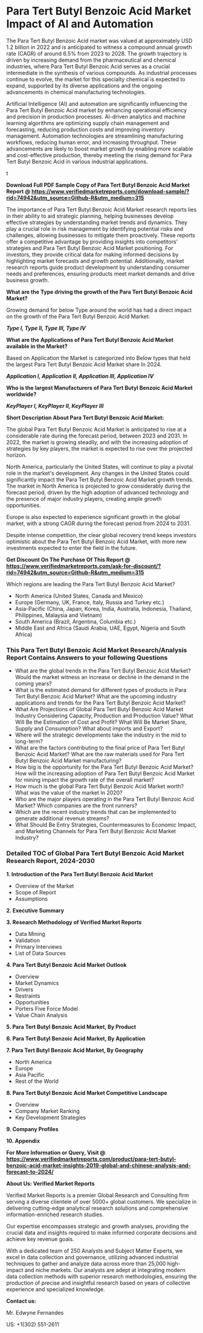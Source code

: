 <meta name="title" content="Global Para Tert Butyl Benzoic Acid Market Impact of AI and Automation"><meta name="description" content="The Para Tert Butyl Benzoic Acid market was valued at approximately USD 1.2 billion in 2022 and is anticipated to witness a compound annual growth rate (CAGR) of aroun"><meta name="title" content="Para Tert Butyl Benzoic Acid Market Size, Share, Scope, Trends, Growth, Opportunities, Analysis, Forecast"><h1>Para Tert Butyl Benzoic Acid Market Impact of AI and Automation</h1><p>The Para Tert Butyl Benzoic Acid market was valued at approximately USD 1.2 billion in 2022 and is anticipated to witness a compound annual growth rate (CAGR) of around 6.5% from 2023 to 2028. The growth trajectory is driven by increasing demand from the pharmaceutical and chemical industries, where Para Tert Butyl Benzoic Acid serves as a crucial intermediate in the synthesis of various compounds. As industrial processes continue to evolve, the market for this specialty chemical is expected to expand, supported by its diverse applications and the ongoing advancements in chemical manufacturing technologies.</p><p>Artificial Intelligence (AI) and automation are significantly influencing the Para Tert Butyl Benzoic Acid market by enhancing operational efficiency and precision in production processes. AI-driven analytics and machine learning algorithms are optimizing supply chain management and forecasting, reducing production costs and improving inventory management. Automation technologies are streamlining manufacturing workflows, reducing human error, and increasing throughput. These advancements are likely to boost market growth by enabling more scalable and cost-effective production, thereby meeting the rising demand for Para Tert Butyl Benzoic Acid in various industrial applications.</p>t</p><p id="" class=""><strong>Download Full PDF Sample Copy of Para Tert Butyl Benzoic Acid Market Report @ <a href="https://www.verifiedmarketreports.com/download-sample/?rid=74942&utm_source=Github-R&utm_medium=315" target="_blank">https://www.verifiedmarketreports.com/download-sample/?rid=74942&utm_source=Github-R&utm_medium=315</a></strong></p><p>The importance of&nbsp;Para Tert Butyl Benzoic Acid Market research reports lies in their ability to aid strategic planning, helping businesses develop effective strategies by understanding market trends and dynamics. They play a crucial role in risk management by identifying potential risks and challenges, allowing businesses to mitigate them proactively. These reports offer a competitive advantage by providing insights into competitors' strategies and Para Tert Butyl Benzoic Acid Market positioning. For investors, they provide critical data for making informed decisions by highlighting market forecasts and growth potential. Additionally, market research reports guide product development by understanding consumer needs and preferences, ensuring products meet market demands and drive business growth.</p><p><strong>What are the&nbsp;Type driving the growth of the Para Tert Butyl Benzoic Acid Market?</strong></p><p id="" class="">Growing demand for below Type around the world has had a direct impact on the growth of the Para Tert Butyl Benzoic Acid Market:</p><em><strong>Type I, Type II, Type III, Type IV</strong></em></p><strong>What are the&nbsp;Applications&nbsp;of Para Tert Butyl Benzoic Acid Market available in the Market?</strong></p><p id="" class="">Based on Application the Market is categorized into Below types that held the largest Para Tert Butyl Benzoic Acid Market share In 2024.</p><em><strong>Application I, Application II, Application III, Application IV</strong></em></p><strong>Who is the largest Manufacturers of Para Tert Butyl Benzoic Acid Market worldwide?</strong></p><p><em><strong>KeyPlayer I, KeyPlayer II, KeyPlayer III</strong></em></p><p id="" class=""><strong>Short Description About Para Tert Butyl Benzoic Acid Market:</strong></p><p>The global Para Tert Butyl Benzoic Acid Market is anticipated to rise at a considerable rate during the forecast period, between 2023 and 2031. In 2022, the market is growing steadily, and with the increasing adoption of strategies by key players, the market is expected to rise over the projected horizon.</p><p>North America, particularly the United States, will continue to play a pivotal role in the market's development. Any changes in the United States could significantly impact the Para Tert Butyl Benzoic Acid Market growth trends. The market in North America is projected to grow considerably during the forecast period, driven by the high adoption of advanced technology and the presence of major industry players, creating ample growth opportunities.</p><p>Europe is also expected to experience significant growth in the global market, with a strong CAGR during the forecast period from 2024 to 2031.</p><p>Despite intense competition, the clear global recovery trend keeps investors optimistic about the Para Tert Butyl Benzoic Acid Market, with more new investments expected to enter the field in the future.</p><p id="" class=""><strong>Get Discount On The Purchase Of This Report @ <a href="https://www.verifiedmarketreports.com/ask-for-discount/?rid=74942&utm_source=Github-R&utm_medium=315" target="_blank">https://www.verifiedmarketreports.com/ask-for-discount/?rid=74942&utm_source=Github-R&utm_medium=315</a></strong></p>Which regions are leading the Para Tert Butyl Benzoic Acid Market?</p><ul><li>North America (United States, Canada and Mexico)</li><li>Europe (Germany, UK, France, Italy, Russia and Turkey etc.)</li><li>Asia-Pacific (China, Japan, Korea, India, Australia, Indonesia, Thailand, Philippines, Malaysia and Vietnam)</li><li>South America (Brazil, Argentina, Columbia etc.)</li><li>Middle East and Africa (Saudi Arabia, UAE, Egypt, Nigeria and South Africa)</li></ul><h3 id="" class="">This Para Tert Butyl Benzoic Acid Market Research/Analysis Report Contains Answers to your following Questions</h3><ul><li>What are the global trends in the Para Tert Butyl Benzoic Acid Market? Would the market witness an increase or decline in the demand in the coming years?</li><li>What is the estimated demand for different types of products in Para Tert Butyl Benzoic Acid Market? What are the upcoming industry applications and trends for the Para Tert Butyl Benzoic Acid Market?</li><li>What Are Projections of Global Para Tert Butyl Benzoic Acid Market Industry Considering Capacity, Production and Production Value? What Will Be the Estimation of Cost and Profit? What Will Be Market Share, Supply and Consumption? What about imports and Export?</li><li>Where will the strategic developments take the industry in the mid to long-term?</li><li>What are the factors contributing to the final price of Para Tert Butyl Benzoic Acid Market? What are the raw materials used for Para Tert Butyl Benzoic Acid Market manufacturing?</li><li>How big is the opportunity for the Para Tert Butyl Benzoic Acid Market? How will the increasing adoption of Para Tert Butyl Benzoic Acid Market for mining impact the growth rate of the overall market?</li><li>How much is the global Para Tert Butyl Benzoic Acid Market worth? What was the value of the market In 2020?</li><li>Who are the major players operating in the Para Tert Butyl Benzoic Acid Market? Which companies are the front runners?</li><li>Which are the recent industry trends that can be implemented to generate additional revenue streams?</li><li>What Should Be Entry Strategies, Countermeasures to Economic Impact, and Marketing Channels for Para Tert Butyl Benzoic Acid Market Industry?</li></ul><h3 id="" class="">Detailed TOC of Global Para Tert Butyl Benzoic Acid Market Research Report, 2024-2030</h3><p id="" class=""><strong>1. Introduction of the Para Tert Butyl Benzoic Acid Market</strong></p><ul><li>Overview of the Market</li><li>Scope of Report</li><li>Assumptions</li></ul><p id="" class=""><strong>2. Executive Summary</strong></p><p id="" class=""><strong>3. Research Methodology of Verified Market Reports</strong></p><ul><li>Data Mining</li><li>Validation</li><li>Primary Interviews</li><li>List of Data Sources</li></ul><p id="" class=""><strong>4. Para Tert Butyl Benzoic Acid Market Outlook</strong></p><ul><li>Overview</li><li>Market Dynamics</li><li>Drivers</li><li>Restraints</li><li>Opportunities</li><li>Porters Five Force Model</li><li>Value Chain Analysis</li></ul><p id="" class=""><strong>5. Para Tert Butyl Benzoic Acid Market, By Product</strong></p><p id="" class=""><strong>6. Para Tert Butyl Benzoic Acid Market, By Application</strong></p><p id="" class=""><strong>7. Para Tert Butyl Benzoic Acid Market, By Geography</strong></p><ul><li>North America</li><li>Europe</li><li>Asia Pacific</li><li>Rest of the World</li></ul><p id="" class=""><strong>8. Para Tert Butyl Benzoic Acid Market Competitive Landscape</strong></p><ul><li>Overview</li><li>Company Market Ranking</li><li>Key Development Strategies</li></ul><p id="" class=""><strong>9. Company Profiles</strong></p><p id="" class=""><strong>10. Appendix</strong></p><p id="" class=""><strong>For More Information or Query, Visit @ <a href="https://www.verifiedmarketreports.com/product/para-tert-butyl-benzoic-acid-market-insights-2019-global-and-chinese-analysis-and-forecast-to-2024/" target="_blank">https://www.verifiedmarketreports.com/product/para-tert-butyl-benzoic-acid-market-insights-2019-global-and-chinese-analysis-and-forecast-to-2024/</a></strong></p><p id="" class=""><strong>About Us: Verified Market Reports</strong></p><p id="" class="">Verified Market Reports is a premier Global Research and Consulting firm serving a diverse clientele of over 5000+ global customers. We specialize in delivering cutting-edge analytical research solutions and comprehensive information-enriched research studies.</p><p id="" class="">Our expertise encompasses strategic and growth analyses, providing the crucial data and insights required to make informed corporate decisions and achieve key revenue goals.</p><p id="" class="">With a dedicated team of 250 Analysts and Subject Matter Experts, we excel in data collection and governance, utilizing advanced industrial techniques to gather and analyze data across more than 25,000 high-impact and niche markets. Our analysts are adept at integrating modern data collection methods with superior research methodologies, ensuring the production of precise and insightful research based on years of collective experience and specialized knowledge.</p><p id="" class=""><strong>Contact us:</strong></p><p id="" class="">Mr. Edwyne Fernandes</p><p id="" class="">US: +1(302) 551-2611</p>